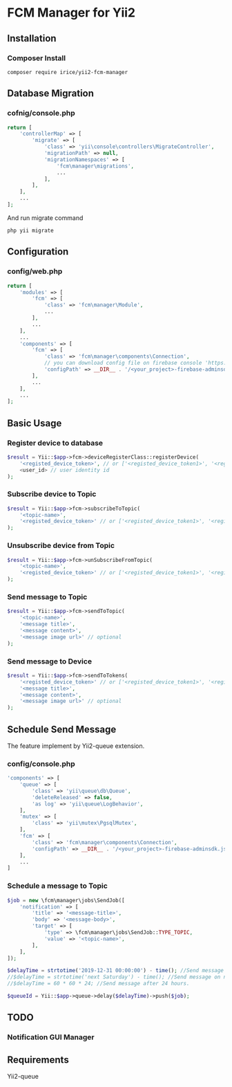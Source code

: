 # FCM Manager for Yii2

## Installation

### Composer Install

```
composer require irice/yii2-fcm-manager
```
## Database Migration
### cofnig/console.php
```php
return [
    'controllerMap' => [
        'migrate' => [
            'class' => 'yii\console\controllers\MigrateController',
            'migrationPath' => null,
            'migrationNamespaces' => [
                'fcm\manager\migrations',
                ...
            ],
        ],
    ],
    ...
];
```
And run migrate command
```
php yii migrate
```

## Configuration
### config/web.php
```php
return [
    'modules' => [
        'fcm' => [
            'class' => 'fcm\manager\Module',
            ...
        ],
        ...
    ],
    ...
    'components' => [
        'fcm' => [
            'class' => 'fcm\manager\components\Connection',
            // you can download config file on firebase console 'https://console.firebase.google.com/u/1/project/<your_project>/settings/serviceaccounts/adminsdk'
            'configPath' => __DIR__ . '/<your_project>-firebase-adminsdk.json',
        ],
        ...
    ],
    ...
];

```
## Basic Usage

### Register device to database
```php
$result = Yii::$app->fcm->deviceRegisterClass::registerDevice(
    '<registed_device_token>', // or ['<registed_device_token1>', '<registed_device_token2>']
    <user_id> // user identity id
);
```

### Subscribe device to Topic
```php
$result = Yii::$app->fcm->subscribeToTopic(
    '<topic-name>',
    '<registed_device_token>' // or ['<registed_device_token1>', '<registed_device_token2>']
);
```

### Unsubscribe device from Topic
```php
$result = Yii::$app->fcm->unSubscribeFromTopic(
    '<topic-name>',
    '<registed_device_token>' // or ['<registed_device_token1>', '<registed_device_token2>']
);
```

### Send message to Topic
```php
$result = Yii::$app->fcm->sendToTopic(
    '<topic-name>',
    '<message title>',
    '<message content>',
    '<message image url>' // optional
);
```

### Send message to Device
```php
$result = Yii::$app->fcm->sendToTokens(
    '<registed_device_token>' // or ['<registed_device_token1>', '<registed_device_token2>']
    '<message title>',
    '<message content>',
    '<message image url>' // optional
);
```

## Schedule Send Message
The feature implement by Yii2-queue extension.
### config/console.php
```php
'components' => [
    'queue' => [
        'class' => 'yii\queue\db\Queue',
        'deleteReleased' => false,
        'as log' => 'yii\queue\LogBehavior',
    ],
    'mutex' => [
        'class' => 'yii\mutex\PgsqlMutex',
    ],
    'fcm' => [
        'class' => 'fcm\manager\components\Connection',
        'configPath' => __DIR__ . '/<your_project>-firebase-adminsdk.json',
    ],
    ...
]
```

### Schedule a message to Topic
```php
$job = new \fcm\manager\jobs\SendJob([
    'notification' => [
        'title' => '<message-title>',
        'body' => '<message-body>',
        'target' => [
            'type' => \fcm\manager\jobs\SendJob::TYPE_TOPIC,
            'value' => '<topic-name>',
        ],
    ],
]);

$delayTime = strtotime('2019-12-31 00:00:00') - time(); //Send message on specified time.
//$delayTime = strtotime('next Saturday') - time(); //Send message on next weekend.
//$delayTime = 60 * 60 * 24; //Send message after 24 hours.

$queueId = Yii::$app->queue->delay($delayTime)->push($job);
```

## TODO

### Notification GUI Manager

## Requirements
Yii2-queue
